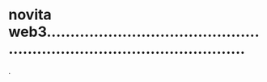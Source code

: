 # novita web3...............................................................................................
.
